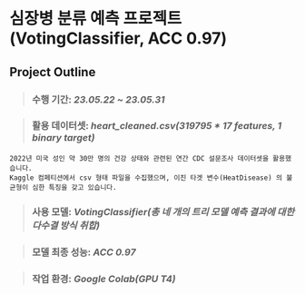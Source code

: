 # 심장병 분류 예측 프로젝트(VotingClassifier, ACC 0.97)

## Project Outline


> ### 수행 기간: *23.05.22 ~ 23.05.31*

> ### 활용 데이터셋: *heart_cleaned.csv(319795 * 17 features, 1 binary target)*
    2022년 미국 성인 약 30만 명의 건강 상태와 관련된 연간 CDC 설문조사 데이터셋을 활용했습니다.
    Kaggle 컴페티션에서 csv 형태 파일을 수집했으며, 이진 타겟 변수(HeatDisease) 의 불균형이 심한 특징을 갖고 있습니다.

> ### 사용 모델: *VotingClassifier(총 네 개의 트리 모델 예측 결과에 대한 다수결 방식 취합)*

> ### 모델 최종 성능: *ACC 0.97*

> ### 작업 환경: *Google Colab(GPU T4)*
